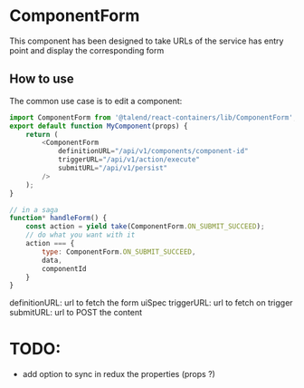 # ComponentForm

This component has been designed to take URLs of the service has entry point and display the corresponding form

## How to use

The common use case is to edit a component:

```javascript
import ComponentForm from '@talend/react-containers/lib/ComponentForm';
export default function MyComponent(props) {
    return (
        <ComponentForm
            definitionURL="/api/v1/components/component-id"
            triggerURL="/api/v1/action/execute"
            submitURL="/api/v1/persist"
        />
    );
}

// in a saga
function* handleForm() {
    const action = yield take(ComponentForm.ON_SUBMIT_SUCCEED);
    // do what you want with it
    action === {
        type: ComponentForm.ON_SUBMIT_SUCCEED,
        data,
        componentId
    }
}
```

definitionURL: url to fetch the form uiSpec
triggerURL: url to fetch on trigger
submitURL: url to POST the content


# TODO:

* add option to sync in redux the properties (props ?)
